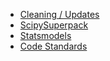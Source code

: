 -   [Cleaning / Updates](#cleaning-updates)
-   [ScipySuperpack](#scipysuperpack)
-   [Statsmodels](#statsmodels)
-   [Code Standards](#code-standards)

